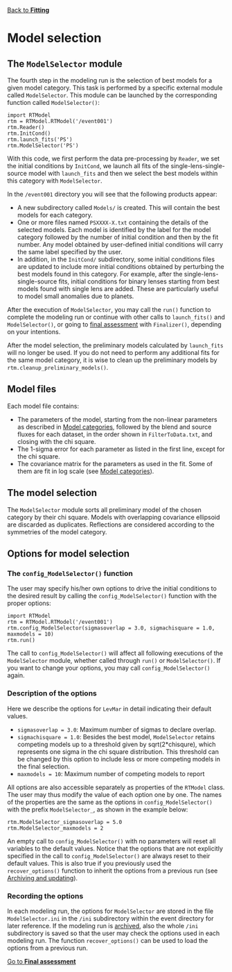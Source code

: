 [Back to **Fitting**](Fitting.md)

# Model selection

## The `ModelSelector` module

The fourth step in the modeling run is the selection of best models for a given model category. This task is performed by a specific external module called `ModelSelector`. This module can be launched by the corresponding function called `ModelSelector()`:

```
import RTModel
rtm = RTModel.RTModel('/event001')
rtm.Reader()
rtm.InitCond()
rtm.launch_fits('PS')
rtm.ModelSelector('PS')
```

With this code, we first perform the data pre-processing by `Reader`, we set the initial conditions by `InitCond`, we launch all fits of the single-lens-single-source model with `launch_fits` and then we select the best models within this category with `ModelSelector`.

In the `/event001` directory you will see that the following products appear:
- A new subdirectory called `Models/` is created. This will contain the best models for each category.
- One or more files named `PSXXXX-X.txt` containing the details of the selected models. Each model is identified by the label for the model category followed by the number of initial condition and then by the fit number. Any model obtained by user-defined initial conditions will carry the same label specified by the user.
- In addition, in the `InitCond/` subdirectory, some initial conditions files are updated to include more initial conditions obtained by perturbing the best models found in this category. For example, after the single-lens-single-source fits, initial conditions for binary lenses starting from best models found with single lens are added. These are particularly useful to model small anomalies due to planets.

After the execution of `ModelSelector`, you may call the `run()` function to complete the modeling run or continue with other calls to `launch_fits()` and `ModelSelector()`, or going to [final assessment](FinalAssessment.md) with `Finalizer()`, depending on your intentions.

After the model selection, the preliminary models calculated by `launch_fits` will no longer be used. If you do not need to perform any additional fits for the same model category, it is wise to clean up the preliminary models by `rtm.cleanup_preliminary_models()`.

## Model files

Each model file contains:

- The parameters of the model, starting from the non-linear parameters as described in [Model categories](ModelCategories.md), followed by the blend and source fluxes for each dataset, in the order shown in `FilterToData.txt`, and closing with the chi square.
- The 1-sigma error for each parameter as listed in the first line, except for the chi square.
- The covariance matrix for the parameters as used in the fit. Some of them are fit in log scale (see [Model categories](ModelCategories.md)).

## The model selection

The `ModelSelector` module sorts all preliminary model of the chosen category by their chi square. Models with overlapping covariance ellipsoid are discarded as duplicates. Reflections are considered according to the symmetries of the model category.

## Options for model selection

### The `config_ModelSelector()` function

The user may specify his/her own options to drive the initial conditions to the desired result by calling the `config_ModelSelector()` function with the proper options:

```
import RTModel
rtm = RTModel.RTModel('/event001')
rtm.config_ModelSelector(sigmasoverlap = 3.0, sigmachisquare = 1.0, maxmodels = 10)
rtm.run()
```

The call to `config_ModelSelector()` will affect all following executions of the `ModelSelector` module, whether called through `run()` or `ModelSelector()`. If you want to change your options, you may call `config_ModelSelector()` again.

### Description of the options

Here we describe the options for `LevMar` in detail indicating their default values.

- `sigmasoverlap = 3.0`: Maximum number of sigmas to declare overlap.
- `sigmachisquare = 1.0`: Besides the best model, `ModelSelector` retains competing models up to a threshold given by sqrt(2*chisqure), which represents one sigma in the chi square distribution. This threshold can be changed by this option to include less or more competing models in the final selection.
- `maxmodels = 10`: Maximum number of competing models to report

All options are also accessible separately as properties of the `RTModel` class. The user may thus modify the value of each option one by one. The names of the properties are the same as the options in `config_ModelSelector()` with the prefix `ModelSelector_`, as shown in the example below:

```
rtm.ModelSelector_sigmasoverlap = 5.0
rtm.ModelSelector_maxmodels = 2
```

An empty call to `config_ModelSelector()` with no parameters will reset all variables to the default values. Notice that the options that are not explicitly specified in the call to `config_ModelSelector()` are always reset to their default values. This is also true if you previously used the `recover_options()` function to inherit the options from a previous run (see [Archiving and updating](Archive.md)).

### Recording the options

In each modeling run, the options for `ModelSelector` are stored in the file `ModelSelector.ini` in the `/ini` subdirectory within the event directory for later reference. If the modeling run is [archived](Archive.md), also the whole `/ini` subdirectory is saved so that the user may check the options used in each modeling run. The function `recover_options()` can be used to load the options from a previous run.

[Go to **Final assessment**](FinalAssessment.md)
